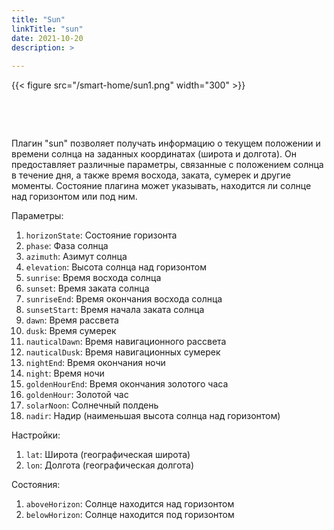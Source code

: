 ```yaml
---
title: "Sun"
linkTitle: "sun"
date: 2021-10-20
description: >
  
---
```


{{< figure src="/smart-home/sun1.png" width="300" >}}

&nbsp;

&nbsp;

Плагин "sun" позволяет получать информацию о текущем положении и времени солнца на заданных координатах (широта и
долгота).
Он предоставляет различные параметры, связанные с положением солнца в течение дня, а также время восхода, заката,
сумерек и
другие моменты. Состояние плагина может указывать, находится ли солнце над горизонтом или под ним.

Параметры:

1. `horizonState`: Состояние горизонта
2. `phase`: Фаза солнца
3. `azimuth`: Азимут солнца
4. `elevation`: Высота солнца над горизонтом
5. `sunrise`: Время восхода солнца
6. `sunset`: Время заката солнца
7. `sunriseEnd`: Время окончания восхода солнца
8. `sunsetStart`: Время начала заката солнца
9. `dawn`: Время рассвета
10. `dusk`: Время сумерек
11. `nauticalDawn`: Время навигационного рассвета
12. `nauticalDusk`: Время навигационных сумерек
13. `nightEnd`: Время окончания ночи
14. `night`: Время ночи
15. `goldenHourEnd`: Время окончания золотого часа
16. `goldenHour`: Золотой час
17. `solarNoon`: Солнечный полдень
18. `nadir`: Надир (наименьшая высота солнца над горизонтом)

Настройки:

1. `lat`: Широта (географическая широта)
2. `lon`: Долгота (географическая долгота)

Состояния:

1. `aboveHorizon`: Солнце находится над горизонтом
2. `belowHorizon`: Солнце находится под горизонтом

